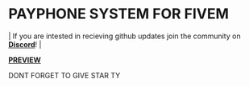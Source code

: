 # PAYPHONE SYSTEM FOR FIVEM

| If you are intested in recieving github updates join the community on **[Discord](https://discord.gg/3t2prQhEhP)**! |



**[PREVIEW](https://youtu.be/K94-OgRGdhQ)**

DONT FORGET TO GIVE STAR TY



